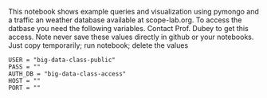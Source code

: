 This notebook shows example queries and visualization using pymongo and a traffic an weather database available at scope-lab.org. To access the datbase you need the following variables. Contact Prof. Dubey to get this access. Note never save these values directly in github or your notebooks. Just copy temporarily; run notebook; delete the values

```
USER = "big-data-class-public"
PASS = ""
AUTH_DB = "big-data-class-access"
HOST = ""
PORT = ""
```
